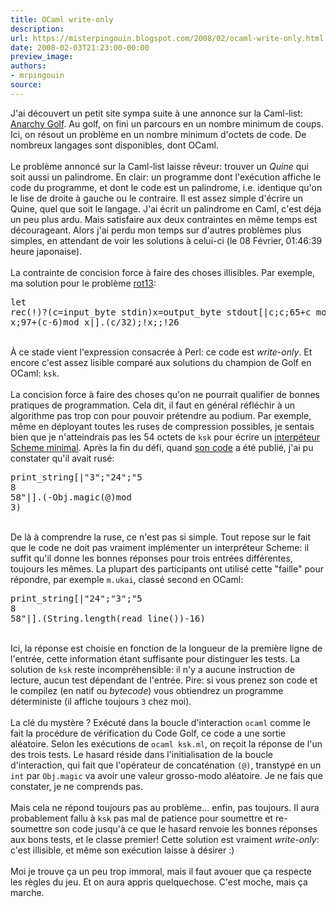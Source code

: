 ```yaml
---
title: OCaml write-only
description:
url: https://misterpingouin.blogspot.com/2008/02/ocaml-write-only.html
date: 2008-02-03T21:23:00-00:00
preview_image:
authors:
- mrpingouin
source:
---
```


J'ai découvert un petit site sympa suite à une annonce sur la Caml-list: <a href="http://golf.shinh.org/">Anarchy Golf</a>. Au golf, on fini un parcours en un nombre minimum de coups. Ici, on résout un problème en un nombre minimum d'octets de code. De nombreux langages sont disponibles, dont OCaml.<br><br>Le problème annoncé sur la Caml-list laisse rêveur: trouver un <em>Quine</em> qui soit aussi un palindrome. En clair: un programme dont l'exécution affiche le code du programme, et dont le code est un palindrome, i.e. identique qu'on le lise de droite à gauche ou le contraire. Il est assez simple d'écrire un Quine, quel que soit le langage. J'ai écrit un palindrome en Caml, c'est déja un peu plus ardu. Mais satisfaire aux deux contraintes en même temps est décourageant. Alors j'ai perdu mon temps sur d'autres problèmes plus simples, en attendant de voir les solutions à celui-ci (le 08 Février, 01:46:39 heure japonaise).<br><br>La contrainte de concision force à faire des choses illisibles. Par exemple, ma solution pour le problème <a href="http://golf.shinh.org/p.rb?rot13">rot13</a>:<br><pre>let rec(!)?(c=input_byte stdin)x=output_byte stdout[|c;c;65+c mod x;97+(c-6)mod x|].(c/32);!x;;!26<br></pre><br>À ce stade vient l'expression consacrée à Perl: ce code est <em>write-only</em>. Et encore c'est assez lisible comparé aux solutions du champion de Golf en OCaml: <code>ksk</code>.<br><br>La concision force à faire des choses qu'on ne pourrait qualifier de bonnes pratiques de programmation. Cela dit, il faut en général réfléchir à un algorithme pas trop con pour pouvoir prétendre au podium. Par exemple, même en déployant toutes les ruses de compression possibles, je sentais bien que je n'atteindrais pas les 54 octets de <code>ksk</code> pour écrire un <a href="http://golf.shinh.org/p.rb?Minimal%20scheme%20interpreter">interpéteur Scheme minimal</a>. Après la fin du défi, quand <a href="http://golf.shinh.org/reveal.rb?Minimal%20scheme%20interpreter/ksk/1201104485&amp;ml">son code</a> a été publié, j'ai pu constater qu'il avait rusé:<br><pre>print_string[|"3";"24";"5<br>8<br>58"|].(-Obj.magic(@)mod 3)<br></pre><br>De là à comprendre la ruse, ce n'est pas si simple. Tout repose sur le fait que le code ne doit pas vraiment implémenter un interpréteur Scheme: il suffit qu'il donne les bonnes réponses pour trois entrées différentes, toujours les mêmes. La plupart des participants ont utilisé cette "faille" pour répondre, par exemple <code>m.ukai</code>, classé second en OCaml:<br><pre>print_string[|"24";"3";"5<br>8<br>58"|].(String.length(read_line())-16)<br></pre><br>Ici, la réponse est choisie en fonction de la longueur de la première ligne de l'entrée, cette information étant suffisante pour distinguer les tests. La solution de <code>ksk</code> reste incompréhensible: il n'y a aucune instruction de lecture, aucun test dépendant de l'entrée. Pire: si vous prenez son code et le compilez (en natif ou <em>bytecode</em>) vous obtiendrez un programme déterministe (il affiche toujours <code>3</code> chez moi).<br><br>La clé du mystère ? Exécuté dans la boucle d'interaction <code>ocaml</code> comme le fait la procédure de vérification du Code Golf, ce code a une sortie aléatoire. Selon les exécutions de <code>ocaml ksk.ml</code>, on reçoit la réponse de l'un des trois tests. Le hasard réside dans l'initialisation de la boucle d'interaction, qui fait que l'opérateur de concaténation <code>(@)</code>, transtypé en un <code>int</code> par <code>Obj.magic</code> va avoir une valeur grosso-modo aléatoire. Je ne fais que constater, je ne comprends pas.<br><br>Mais cela ne répond toujours pas au problème... enfin, pas toujours. Il aura probablement fallu à <code>ksk</code> pas mal de patience pour soumettre et re-soumettre son code jusqu'à ce que le hasard renvoie les bonnes réponses aux bons tests, et le classe premier! Cette solution est vraiment <em>write-only</em>: c'est illisible, et même son exécution laisse à désirer :)<br><br>Moi je trouve ça un peu trop immoral, mais il faut avouer que ça respecte les règles du jeu. Et on aura appris quelquechose. C'est moche, mais ça marche.
